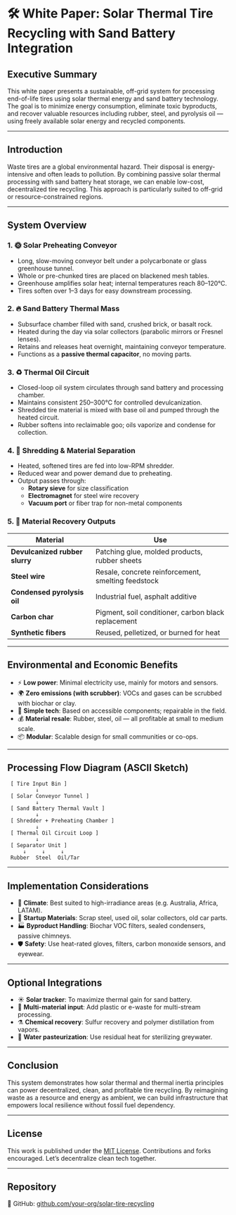 # 🛠️ White Paper: Solar Thermal Tire Recycling with Sand Battery Integration

## Executive Summary

This white paper presents a sustainable, off-grid system for processing end-of-life tires using solar thermal energy and sand battery technology. The goal is to minimize energy consumption, eliminate toxic byproducts, and recover valuable resources including rubber, steel, and pyrolysis oil — using freely available solar energy and recycled components.

---

## Introduction

Waste tires are a global environmental hazard. Their disposal is energy-intensive and often leads to pollution. By combining passive solar thermal processing with sand battery heat storage, we can enable low-cost, decentralized tire recycling. This approach is particularly suited to off-grid or resource-constrained regions.

---

## System Overview

### 1. 🌞 Solar Preheating Conveyor
- Long, slow-moving conveyor belt under a polycarbonate or glass greenhouse tunnel.
- Whole or pre-chunked tires are placed on blackened mesh tables.
- Greenhouse amplifies solar heat; internal temperatures reach 80–120°C.
- Tires soften over 1–3 days for easy downstream processing.

### 2. 🔥 Sand Battery Thermal Mass
- Subsurface chamber filled with sand, crushed brick, or basalt rock.
- Heated during the day via solar collectors (parabolic mirrors or Fresnel lenses).
- Retains and releases heat overnight, maintaining conveyor temperature.
- Functions as a **passive thermal capacitor**, no moving parts.

### 3. ♻️ Thermal Oil Circuit
- Closed-loop oil system circulates through sand battery and processing chamber.
- Maintains consistent 250–300°C for controlled devulcanization.
- Shredded tire material is mixed with base oil and pumped through the heated circuit.
- Rubber softens into reclaimable goo; oils vaporize and condense for collection.

### 4. 🧲 Shredding & Material Separation
- Heated, softened tires are fed into low-RPM shredder.
- Reduced wear and power demand due to preheating.
- Output passes through:
  - **Rotary sieve** for size classification
  - **Electromagnet** for steel wire recovery
  - **Vacuum port** or fiber trap for non-metal components

### 5. 🧪 Material Recovery Outputs

| Material | Use |
|----------|-----|
| **Devulcanized rubber slurry** | Patching glue, molded products, rubber sheets |
| **Steel wire** | Resale, concrete reinforcement, smelting feedstock |
| **Condensed pyrolysis oil** | Industrial fuel, asphalt additive |
| **Carbon char** | Pigment, soil conditioner, carbon black replacement |
| **Synthetic fibers** | Reused, pelletized, or burned for heat |

---

## Environmental and Economic Benefits

- ⚡ **Low power**: Minimal electricity use, mainly for motors and sensors.
- 🌍 **Zero emissions (with scrubber)**: VOCs and gases can be scrubbed with biochar or clay.
- 🔧 **Simple tech**: Based on accessible components; repairable in the field.
- 💰 **Material resale**: Rubber, steel, oil — all profitable at small to medium scale.
- 📦 **Modular**: Scalable design for small communities or co-ops.

---

## Processing Flow Diagram (ASCII Sketch)

```text
 [ Tire Input Bin ]
         ↓
 [ Solar Conveyor Tunnel ]
         ↓
 [ Sand Battery Thermal Vault ]
         ↓
 [ Shredder + Preheating Chamber ]
         ↓
 [ Thermal Oil Circuit Loop ]
         ↓
 [ Separator Unit ]
     ↓     ↓     ↓
 Rubber  Steel  Oil/Tar
```

---

## Implementation Considerations

- 🔆 **Climate**: Best suited to high-irradiance areas (e.g. Australia, Africa, LATAM).
- 🧰 **Startup Materials**: Scrap steel, used oil, solar collectors, old car parts.
- 🏭 **Byproduct Handling**: Biochar VOC filters, sealed condensers, passive chimneys.
- 🛡️ **Safety**: Use heat-rated gloves, filters, carbon monoxide sensors, and eyewear.

---

## Optional Integrations

- ☀️ **Solar tracker**: To maximize thermal gain for sand battery.
- 🔄 **Multi-material input**: Add plastic or e-waste for multi-stream processing.
- ⚗️ **Chemical recovery**: Sulfur recovery and polymer distillation from vapors.
- 🚰 **Water pasteurization**: Use residual heat for sterilizing greywater.

---

## Conclusion

This system demonstrates how solar thermal and thermal inertia principles can power decentralized, clean, and profitable tire recycling. By reimagining waste as a resource and energy as ambient, we can build infrastructure that empowers local resilience without fossil fuel dependency.

---

## License

This work is published under the [MIT License](LICENSE). Contributions and forks encouraged. Let’s decentralize clean tech together.

---

## Repository

🔗 GitHub: [github.com/your-org/solar-tire-recycling](https://github.com/your-org/solar-tire-recycling)

